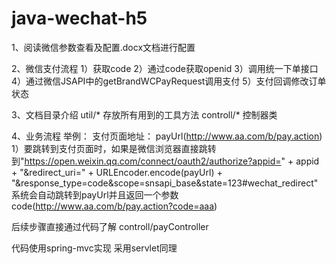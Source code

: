 # java-wechat-h5

1、阅读微信参数查看及配置.docx文档进行配置

2、微信支付流程
1）获取code
2）通过code获取openid
3）调用统一下单接口
4）通过微信JSAPI中的getBrandWCPayRequest调用支付
5）支付回调修改订单状态

3、文档目录介绍
util/*				存放所有用到的工具方法
controll/*			控制器类

4、业务流程
举例：
支付页面地址： payUrl(http://www.aa.com/b/pay.action)
1）要跳转到支付页面时，如果是微信浏览器直接跳转到"https://open.weixin.qq.com/connect/oauth2/authorize?appid=" + appid + "&redirect_uri=" + URLEncoder.encode(payUrl) + "&response_type=code&scope=snsapi_base&state=123#wechat_redirect"
系统会自动跳转到payUrl并且返回一个参数code(http://www.aa.com/b/pay.action?code=aaa)

后续步骤直接通过代码了解
controll/payController

代码使用spring-mvc实现
采用servlet同理






              